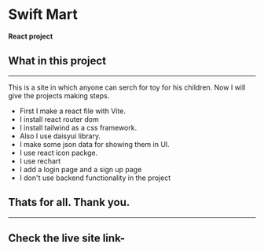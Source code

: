 # **Swift Mart**
**React project**

## What in this project
---
This is a site in which anyone can serch for toy for his children. Now I will give the projects making steps.
- First I make a react file with Vite.
- I install react router dom
- I install tailwind as a css framework.
- Also I use daisyui library.
- I make some json data for showing them in UI. 
- I use react icon packge.
- I use rechart
- I add a login page and a sign up page
- I don't use backend functionality in the project
## Thats for all. Thank you.
---
## Check the live site link- 